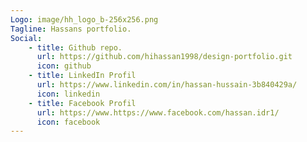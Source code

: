 ```yaml
---
Logo: image/hh_logo_b-256x256.png
Tagline: Hassans portfolio.
Social:
    - title: Github repo.
      url: https://github.com/hihassan1998/design-portfolio.git
      icon: github
    - title: LinkedIn Profil
      url: https://www.linkedin.com/in/hassan-hussain-3b840429a/
      icon: linkedin
    - title: Facebook Profil
      url: https://www.https://www.facebook.com/hassan.idr1/
      icon: facebook
---
```

